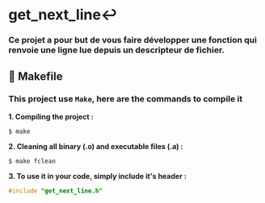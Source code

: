 # get_next_line↩️
### Ce projet a pour but de vous faire développer une fonction qui renvoie une ligne lue depuis un descripteur de fichier.

## 🔩 Makefile

### This project use `Make`, here are the commands to compile it

**1. Compiling the project :**

```shell
$ make
```

**2. Cleaning all binary (.o) and executable files (.a) :**

```shell
$ make fclean
```

**3. To use it in your code, simply include it's header :**

```C
#include "get_next_line.h"
```
